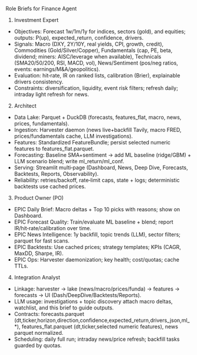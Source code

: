 Role Briefs for Finance Agent

1) Investment Expert
- Objectives: Forecast 1w/1m/1y for indices, sectors (gold), and equities; outputs: P(up), expected_return, confidence, drivers.
- Signals: Macro (DXY, 2Y/10Y, real yields, CPI, growth, credit), Commodities (Gold/Silver/Copper), Fundamentals (cap, PE, beta, dividend; miners: AISC/leverage when available), Technicals (SMA20/50/200, RSI, MACD, vol), News/Sentiment (pos/neg ratios, events: earnings/M&A/geopolitics).
- Evaluation: hit‑rate, IR on ranked lists, calibration (Brier), explainable drivers consistency.
- Constraints: diversification, liquidity, event risk filters; refresh daily; intraday light refresh for news.

2) Architect
- Data Lake: Parquet + DuckDB (forecasts, features_flat, macro, news, prices, fundamentals).
- Ingestion: Harvester daemon (news live+backfill Tavily, macro FRED, prices/fundamentals cache, LLM investigations).
- Features: Standardized FeatureBundle; persist selected numeric features to features_flat.parquet.
- Forecasting: Baseline SMA+sentiment → add ML baseline (ridge/GBM) + LLM scenario blend; write ml_return/ml_conf.
- Serving: Streamlit multi‑page (Dashboard, News, Deep Dive, Forecasts, Backtests, Reports, Observability).
- Reliability: retries/backoff, rate‑limit caps, state + logs; deterministic backtests use cached prices.

3) Product Owner (PO)
- EPIC Daily Brief: Macro deltas + Top 10 picks with reasons; show on Dashboard.
- EPIC Forecast Quality: Train/evaluate ML baseline + blend; report IR/hit‑rate/calibration over time.
- EPIC News Intelligence: 1y backfill, topic trends (LLM), sector filters; parquet for fast scans.
- EPIC Backtests: Use cached prices; strategy templates; KPIs (CAGR, MaxDD, Sharpe, IR).
- EPIC Ops: Harvester daemonization; key health; cost/quotas; cache TTLs.

4) Integration Analyst
- Linkage: harvester → lake (news/macro/prices/funda) → features → forecasts → UI (Dash/DeepDive/Backtests/Reports).
- LLM usage: investigations + topic discovery attach macro deltas, watchlist, and this brief to guide outputs.
- Contracts: forecasts.parquet (dt,ticker,horizon,direction,confidence,expected_return,drivers_json,ml_*), features_flat.parquet (dt,ticker,selected numeric features), news parquet normalized.
- Scheduling: daily full run; intraday news/price refresh; backfill tasks guarded by quotas.

